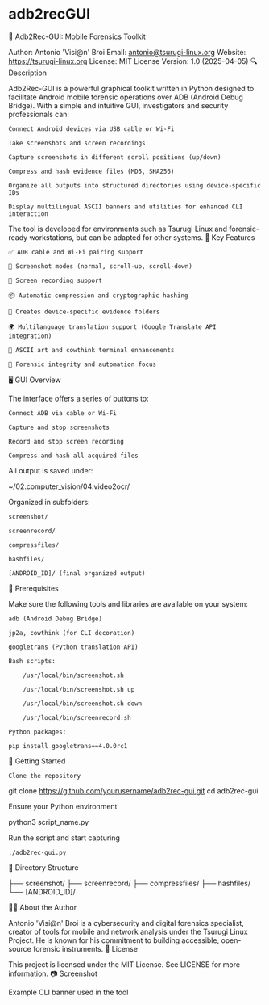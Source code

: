 # adb2recGUI

📱 Adb2Rec-GUI: Mobile Forensics Toolkit

Author: Antonio 'Visi@n' Broi
Email: antonio@tsurugi-linux.org
Website: https://tsurugi-linux.org
License: MIT License
Version: 1.0 (2025-04-05)
🔍 Description

Adb2Rec-GUI is a powerful graphical toolkit written in Python designed to facilitate Android mobile forensic operations over ADB (Android Debug Bridge).
With a simple and intuitive GUI, investigators and security professionals can:

    Connect Android devices via USB cable or Wi-Fi

    Take screenshots and screen recordings

    Capture screenshots in different scroll positions (up/down)

    Compress and hash evidence files (MD5, SHA256)

    Organize all outputs into structured directories using device-specific IDs

    Display multilingual ASCII banners and utilities for enhanced CLI interaction

The tool is developed for environments such as Tsurugi Linux and forensic-ready workstations, but can be adapted for other systems.
🧠 Key Features

    ✅ ADB cable and Wi-Fi pairing support

    📸 Screenshot modes (normal, scroll-up, scroll-down)

    🎥 Screen recording support

    📦 Automatic compression and cryptographic hashing

    🔐 Creates device-specific evidence folders

    🌍 Multilanguage translation support (Google Translate API integration)

    🐧 ASCII art and cowthink terminal enhancements

    🧪 Forensic integrity and automation focus

🖥️ GUI Overview

The interface offers a series of buttons to:

    Connect ADB via cable or Wi-Fi

    Capture and stop screenshots

    Record and stop screen recording

    Compress and hash all acquired files

All output is saved under:

~/02.computer_vision/04.video2ocr/

Organized in subfolders:

    screenshot/

    screenrecord/

    compressfiles/

    hashfiles/

    [ANDROID_ID]/ (final organized output)

🔧 Prerequisites

Make sure the following tools and libraries are available on your system:

    adb (Android Debug Bridge)

    jp2a, cowthink (for CLI decoration)

    googletrans (Python translation API)

    Bash scripts:

        /usr/local/bin/screenshot.sh

        /usr/local/bin/screenshot.sh up

        /usr/local/bin/screenshot.sh down

        /usr/local/bin/screenrecord.sh

    Python packages:

    pip install googletrans==4.0.0rc1

🚀 Getting Started

    Clone the repository

git clone https://github.com/yourusername/adb2rec-gui.git
cd adb2rec-gui

Ensure your Python environment

python3 script_name.py

Run the script and start capturing

    ./adb2rec-gui.py

📁 Directory Structure

├── screenshot/
├── screenrecord/
├── compressfiles/
├── hashfiles/
└── [ANDROID_ID]/

👨‍💻 About the Author

Antonio 'Visi@n' Broi is a cybersecurity and digital forensics specialist, creator of tools for mobile and network analysis under the Tsurugi Linux Project.
He is known for his commitment to building accessible, open-source forensic instruments.
📜 License

This project is licensed under the MIT License.
See LICENSE for more information.
📷 Screenshot


Example CLI banner used in the tool
